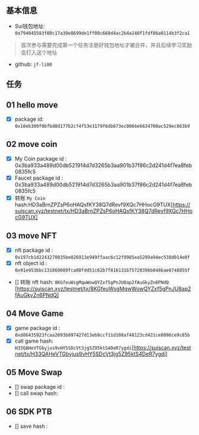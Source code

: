 ## 基本信息
- Sui钱包地址: `0x794045583f80c17a39e8699de1ff00c668d4ac2b4a240f1fdf86a0114b3f2ca1`
> 首次参与需要完成第一个任务注册好钱包地址才被合并，并且后续学习奖励会打入这个地址
- github: `jf-li00`

## 任务

##   01 hello move  
- [x] package id: `0x10eb309f06fbd8d177b2cf4f53e3179f6db673ec0066e6634700ac529ec863b9` 

##   02 move coin
- [x] My Coin package id : 0x3ba933a489d00db521914d7d3265b3aa901b37f86c2d241d4f7ea8feb0835fc5
- [x] Faucet package id : 0x3ba933a489d00db521914d7d3265b3aa901b37f86c2d241d4f7ea8feb0835fc5
- [x] 转账 `My Coin` hash:HD3aBrnZPZsP6oHAQsfKY38Q7dRevf9XQc7HHocG9TUX[https://suiscan.xyz/testnet/tx/HD3aBrnZPZsP6oHAQsfKY38Q7dRevf9XQc7HHocG9TUX]

##   03 move NFT
- [x] nft package id : `0x197cb1d2243270835be026913e949ffaac6c12f9985ea5299a94ec538d014e0f`
- [x] nft object id : `0x91e953bbc131860089fca08fdd51c62b7f816131b7572039bb0486ae0748855f`
- [] 转账 nft  hash: `8KGfeuWsgMqwWowQYZxf5gPnJU8ap2fAuGkyZn6PNdQ` [https://suiscan.xyz/testnet/tx/8KGfeuWsgMqwWowQYZxf5gPnJU8ap2fAuGkyZn6PNdQ]

##   04 Move Game
- [x] game package id : `0xd06435923fcaa2093b897427d13eb8ccf11d108af48123cd421ce8096ce9c85b`
- [x] call game hash: `H33QAHeVTGbyjus9vHY5SDcVt3jg5Z95ktS4DeR7ygdi`[https://suiscan.xyz/testnet/tx/H33QAHeVTGbyjus9vHY5SDcVt3jg5Z95ktS4DeR7ygdi]

##   05 Move Swap
- [] swap package id :
- [] call swap hash:

##   06 SDK PTB
- [] save hash :
